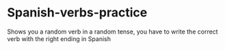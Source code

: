 # Spanish-verbs-practice
Shows you a random verb in a random tense, you have to write the correct verb with the right ending in Spanish

